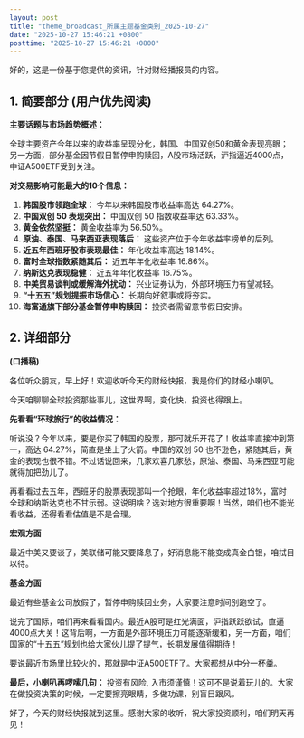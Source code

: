 ```yaml
---
layout: post
title: "theme_broadcast_所属主题基金类别_2025-10-27"
date: "2025-10-27 15:46:21 +0800"
posttime: "2025-10-27 15:46:21 +0800"
---
```


好的，这是一份基于您提供的资讯，针对财经播报员的内容。

## 1. 简要部分 (用户优先阅读)

**主要话题与市场趋势概述：**

全球主要资产今年以来的收益率呈现分化，韩国、中国双创50和黄金表现亮眼；另一方面，部分基金因节假日暂停申购赎回，A股市场活跃，沪指逼近4000点，中证A500ETF受到关注。

**对交易影响可能最大的10个信息：**

1.  **韩国股市领跑全球：** 今年以来韩国股市收益率高达 64.27%。
2.  **中国双创 50 表现突出：** 中国双创 50 指数收益率达 63.33%。
3.  **黄金依然坚挺：** 黄金收益率为 56.50%。
4.  **原油、泰国、马来西亚表现落后：** 这些资产位于今年收益率榜单的后列。
5.  **近五年西班牙股市表现最佳：** 年化收益率高达 18.14%。
6.  **富时全球指数紧随其后：** 近五年年化收益率 16.86%。
7.  **纳斯达克表现稳健：** 近五年年化收益率 16.75%。
8.  **中美贸易谈判或缓解海外扰动：** 兴业证券认为，外部环境压力有望减轻。
9.  **“十五五”规划提振市场信心：** 长期向好叙事或将夯实。
10. **海富通旗下部分基金暂停申购赎回：** 投资者需留意节假日安排。

## 2. 详细部分

**(口播稿)**

各位听众朋友，早上好！欢迎收听今天的财经快报，我是你们的财经小喇叭。

今天咱聊聊全球投资那些事儿，这世界啊，变化快，投资也得跟上。

**先看看“环球旅行”的收益情况：**

听说没？今年以来，要是你买了韩国的股票，那可就乐开花了！收益率直接冲到第一，高达 64.27%，简直是坐上了火箭。中国的双创 50 也不逊色，紧随其后，黄金的表现也很不错。不过话说回来，几家欢喜几家愁，原油、泰国、马来西亚可能就得加把劲儿了。

再看看过去五年，西班牙的股票表现那叫一个抢眼，年化收益率超过18%，富时全球和纳斯达克也不甘示弱。这说明啥？选对地方很重要啊！当然，咱们也不能光看收益，还得看看估值是不是合理。

**宏观方面**

最近中美又要谈了，美联储可能又要降息了，好消息能不能变成真金白银，咱拭目以待。

**基金方面**

最近有些基金公司放假了，暂停申购赎回业务，大家要注意时间别跑空了。

说完了国际，咱们再来看看国内。最近A股可是红光满面，沪指跃跃欲试，直逼4000点大关！这背后啊，一方面是外部环境压力可能逐渐缓和，另一方面，咱们国家的“十五五”规划也给大家伙儿提了提气，长期发展值得期待！

要说最近市场里比较火的，那就是中证A500ETF了。大家都想从中分一杯羹。

**最后，小喇叭再啰嗦几句：** 投资有风险, 入市须谨慎！这可不是说着玩儿的。大家在做投资决策的时候，一定要擦亮眼睛，多做功课，别盲目跟风。

好了，今天的财经快报就到这里。感谢大家的收听，祝大家投资顺利，咱们明天再见！